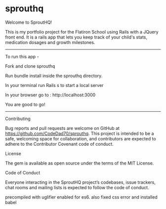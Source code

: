 # sprouthq

Welcome to SproutHQ! 

This is my portfolio project for the Flatiron School using Rails with a JQuery front end. 
It is a rails app that lets you keep track of your child's stats, medication dosages and growth milestones. 

--------------------------------

To run this app - 

Fork and clone sprouthq

Run bundle install inside the sprouthq directory.

In your terminal run Rails s to start a local server 

In your browser go to : http://localhost:3000

You are good to go!

---------------------------------------

Contributing

Bug reports and pull requests are welcome on GitHub at https://github.com/CodeDad70/sprouthq. This project is intended to be a safe, welcoming space for collaboration, and contributors are expected to adhere to the Contributor Covenant code of conduct.

License

The gem is available as open source under the terms of the MIT License.

Code of Conduct

Everyone interacting in the SproutHQ project’s codebases, issue trackers, chat rooms and mailing lists is expected to follow the code of conduct.
 
precompiled with uglifier enabled for es6. also fixed css error and installed babel 


